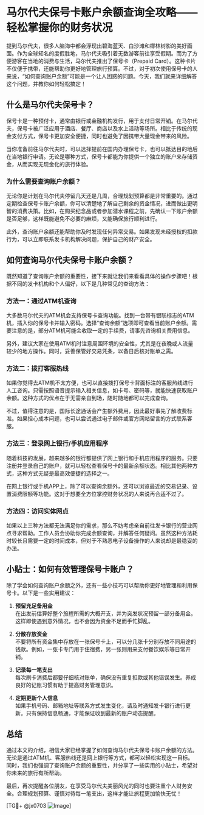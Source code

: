 # 马尔代夫保号卡账户余额查询全攻略——轻松掌握你的财务状况

提到马尔代夫，很多人脑海中都会浮现出碧海蓝天、白沙滩和椰林树影的美好画面。作为全球知名的度假胜地，马尔代夫吸引着无数游客前往享受假期。而为了方便游客在当地的消费与生活，马尔代夫推出了保号卡（Prepaid Card）。这种卡片不仅便于携带，还能帮助你更好地管理旅行预算。不过，对于初次使用保号卡的人来说，“如何查询账户余额”可能是一个让人困惑的问题。今天，我们就来详细解答这个问题，并教你如何轻松搞定！

## 什么是马尔代夫保号卡？

保号卡是一种预付卡，通常由银行或金融机构发行，用于支付日常开销。在马尔代夫，保号卡被广泛应用于酒店、餐厅、商店以及水上活动等场所。相比于传统的现金支付方式，保号卡更加安全便捷，同时也避免了因携带大量现金带来的风险。

当你准备前往马尔代夫时，可以选择提前在国内办理保号卡，也可以抵达目的地后在当地银行申请。无论是哪种方式，保号卡都能为你提供一个独立的账户来存储资金，从而实现无现金化的旅行体验。

### 为什么需要查询账户余额？

无论你是计划在马尔代夫停留几天还是几周，合理规划预算都是非常重要的。通过定期检查保号卡账户余额，你可以清楚地了解自己剩余的资金情况，进而做出更明智的消费决策。比如，在购买纪念品或者参加潜水课程之前，先确认一下账户余额是否足够，这样既能避免不必要的麻烦，又能确保旅行顺利进行。

此外，查询账户余额还能帮助你及时发现任何异常交易。如果发现未经授权的扣款行为，可以立即联系发卡机构解决问题，保护自己的财产安全。

## 如何查询马尔代夫保号卡账户余额？

既然知道了查询账户余额的重要性，接下来就让我们来看看具体的操作步骤吧！根据不同的发卡机构和个人偏好，以下是几种常见的查询方法：

### 方法一：通过ATM机查询

大多数马尔代夫的ATM机会支持保号卡查询功能。找到一台带有银联标志的ATM机，插入你的保号卡并输入密码。选择“查询余额”选项即可查看当前账户余额。需要注意的是，部分ATM机可能会收取一定的手续费，请事先咨询相关费用信息。

另外，建议大家在使用ATM机时注意周围环境的安全性，尤其是在夜晚或人流量较少的地方操作。同时，妥善保管好交易凭条，以备日后核对账单之需。

### 方法二：拨打客服热线

如果你觉得去ATM机不太方便，也可以直接拨打保号卡背面标注的客服热线进行人工咨询。只需按照语音提示输入相关信息，如卡号、密码等，就能快速获取账户余额。这种方式的优点在于无需亲自到场，随时随地都可以完成查询。

不过，值得注意的是，国际长途通话会产生额外费用，因此最好事先了解收费标准。如果担心成本问题，也可以尝试通过电子邮件或官方网站留言的方式联系客服。

### 方法三：登录网上银行/手机应用程序

随着科技的发展，越来越多的银行都提供了网上银行和手机应用程序的服务。只要注册并登录自己的账户，就可以轻松查看保号卡的最新余额状态。相比其他两种方式，这种方式无疑是最高效便捷的选择之一。

在网上银行或手机APP上，除了可以查询余额外，还可以浏览最近的交易记录、设置消费限额等功能。这对于想要全方位掌控财务状况的人来说再合适不过了。

### 方法四：访问实体网点

如果以上三种方法都无法满足你的需求，那么不妨考虑亲自前往发卡银行的营业网点寻求帮助。工作人员会协助你完成余额查询，并解答任何疑问。虽然这种方法耗时较长且需要一定的时间成本，但对于不熟悉电子设备操作的人来说却是最稳妥的办法。

## 小贴士：如何有效管理保号卡账户？

除了学会如何查询账户余额之外，还有一些小技巧可以帮助你更好地管理和利用保号卡。以下是一些实用建议：

1. **预留充足备用金**  
   在出发前估算好整个旅程所需的大概开支，并为突发状况预留一部分备用金。这样即使遇到意外情况，也不会因为资金不足而手忙脚乱。

2. **分散存放资金**  
   不要将所有资金集中存放在一张保号卡上，可以分几张卡分别存放不同用途的钱款。例如，一张卡专门用于住宿费，另一张则用来支付餐饮娱乐等日常开销。

3. **记录每一笔支出**  
   每次刷卡消费后都要仔细核对账单，确保没有重复扣款或其他错误发生。养成良好的记账习惯有助于提高财务管理意识。

4. **定期更新个人信息**  
   如果手机号码、邮箱地址等联系方式发生变化，请及时通知发卡银行进行更新。只有保持信息畅通，才能保证收到最新的账户动态提醒。

## 总结

通过本文的介绍，相信大家已经掌握了如何查询马尔代夫保号卡账户余额的方法。无论是通过ATM机、客服热线还是网上银行等方式，都可以轻松实现这一目标。同时，我们也强调了查询账户余额的重要性，并分享了一些实用的小贴士，希望对你未来的旅行有所帮助。

最后，再次提醒各位朋友，在享受马尔代夫美丽风光的同时也要注重个人财务安全。合理规划预算、谨慎对待每一笔支出，这样才能让旅程更加愉快无忧！

[TG💪+ @jx0703 ![Image](https://github.com/user-attachments/assets/dbca1d08-cadb-493c-b0ec-ad6f7a83f270)]